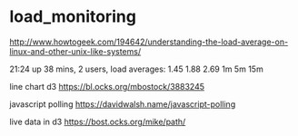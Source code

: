 # load_monitoring

http://www.howtogeek.com/194642/understanding-the-load-average-on-linux-and-other-unix-like-systems/

21:24  up 38 mins, 2 users, load averages: 1.45 1.88 2.69
1m 5m 15m

line chart d3
https://bl.ocks.org/mbostock/3883245

javascript polling
https://davidwalsh.name/javascript-polling


live data in d3
https://bost.ocks.org/mike/path/
